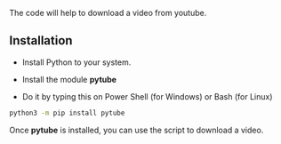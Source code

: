 The code will help to download a video from youtube.

## Installation

- Install Python to your system.

- Install the module **pytube**

- Do it by typing this on Power Shell (for Windows) or Bash (for Linux)

```bash
python3 -m pip install pytube
```

Once **pytube** is installed, you can use the script to download a video.
